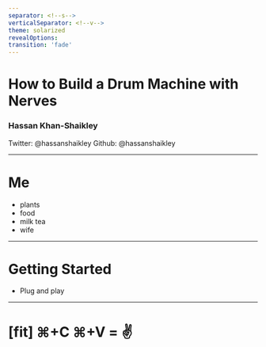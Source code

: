 ```yaml
---
separator: <!--s-->
verticalSeparator: <!--v-->
theme: solarized
revealOptions:
transition: 'fade'
---
```


# How to Build a Drum Machine with Nerves

### Hassan Khan-Shaikley

Twitter: @hassanshaikley
Github: @hassanshaikley

---

# Me

- plants
- food
- milk tea
- wife

---

# Getting Started

- Plug and play

---

# [fit] ⌘+C ⌘+V = :v:

